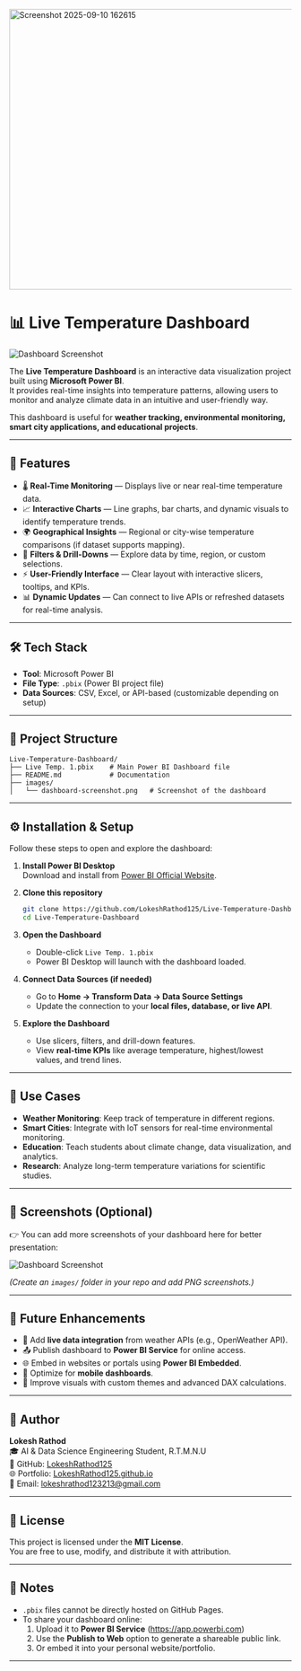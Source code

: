 <img width="1000" height="500
   " alt="Screenshot 2025-09-10 162615" src="https://github.com/user-attachments/assets/49f9d58b-e3d7-4e7c-9d24-99a5fdc3f728" />


# 📊 Live Temperature Dashboard

![Dashboard Screenshot](images/dashboard-screenshot.png)

The **Live Temperature Dashboard** is an interactive data visualization project built using **Microsoft Power BI**.  
It provides real-time insights into temperature patterns, allowing users to monitor and analyze climate data in an intuitive and user-friendly way.  

This dashboard is useful for **weather tracking, environmental monitoring, smart city applications, and educational projects**.  

---

## 🚀 Features

- 🌡️ **Real-Time Monitoring** — Displays live or near real-time temperature data.  
- 📈 **Interactive Charts** — Line graphs, bar charts, and dynamic visuals to identify temperature trends.  
- 🌍 **Geographical Insights** — Regional or city-wise temperature comparisons (if dataset supports mapping).  
- 🔎 **Filters & Drill-Downs** — Explore data by time, region, or custom selections.  
- ⚡ **User-Friendly Interface** — Clear layout with interactive slicers, tooltips, and KPIs.  
- 📊 **Dynamic Updates** — Can connect to live APIs or refreshed datasets for real-time analysis.  

---

## 🛠 Tech Stack

- **Tool**: Microsoft Power BI  
- **File Type**: `.pbix` (Power BI project file)  
- **Data Sources**: CSV, Excel, or API-based (customizable depending on setup)  

---

## 📂 Project Structure

```
Live-Temperature-Dashboard/
├── Live Temp. 1.pbix    # Main Power BI Dashboard file
├── README.md            # Documentation
├── images/
│   └── dashboard-screenshot.png   # Screenshot of the dashboard
```

---

## ⚙️ Installation & Setup

Follow these steps to open and explore the dashboard:

1. **Install Power BI Desktop**  
   Download and install from [Power BI Official Website](https://powerbi.microsoft.com/desktop/).

2. **Clone this repository**  
   ```bash
   git clone https://github.com/LokeshRathod125/Live-Temperature-Dashboard.git
   cd Live-Temperature-Dashboard
   ```

3. **Open the Dashboard**  
   - Double-click `Live Temp. 1.pbix`  
   - Power BI Desktop will launch with the dashboard loaded.  

4. **Connect Data Sources (if needed)**  
   - Go to **Home → Transform Data → Data Source Settings**  
   - Update the connection to your **local files, database, or live API**.  

5. **Explore the Dashboard**  
   - Use slicers, filters, and drill-down features.  
   - View **real-time KPIs** like average temperature, highest/lowest values, and trend lines.  

---

## 🎯 Use Cases

- **Weather Monitoring**: Keep track of temperature in different regions.  
- **Smart Cities**: Integrate with IoT sensors for real-time environmental monitoring.  
- **Education**: Teach students about climate change, data visualization, and analytics.  
- **Research**: Analyze long-term temperature variations for scientific studies.  

---

## 📸 Screenshots (Optional)

👉 You can add more screenshots of your dashboard here for better presentation:  

![Dashboard Screenshot](images/dashboard-screenshot.png)  

*(Create an `images/` folder in your repo and add PNG screenshots.)*

---

## 📌 Future Enhancements

- 🔔 Add **live data integration** from weather APIs (e.g., OpenWeather API).  
- 📤 Publish dashboard to **Power BI Service** for online access.  
- 🌐 Embed in websites or portals using **Power BI Embedded**.  
- 📱 Optimize for **mobile dashboards**.  
- 🎨 Improve visuals with custom themes and advanced DAX calculations.  

---

## 👤 Author

**Lokesh Rathod**  
🎓 AI & Data Science Engineering Student, R.T.M.N.U  
💼 GitHub: [LokeshRathod125](https://github.com/LokeshRathod125)  
🌐 Portfolio: [LokeshRathod125.github.io](https://LokeshRathod125.github.io)  
📧 Email: lokeshrathod123213@gmail.com  

---

## 📜 License

This project is licensed under the **MIT License**.  
You are free to use, modify, and distribute it with attribution.  

---

## 📖 Notes

- `.pbix` files cannot be directly hosted on GitHub Pages.  
- To share your dashboard online:  
  1. Upload it to **Power BI Service** (https://app.powerbi.com)  
  2. Use the **Publish to Web** option to generate a shareable public link.  
  3. Or embed it into your personal website/portfolio.  

---
